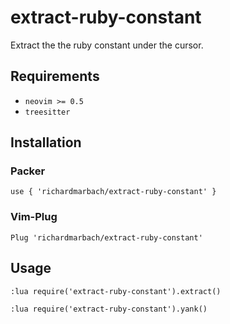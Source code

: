 # extract-ruby-constant

Extract the the ruby constant under the cursor.

## Requirements

- `neovim >= 0.5`
- `treesitter`

## Installation

### Packer

`use { 'richardmarbach/extract-ruby-constant' }`

### Vim-Plug

`Plug 'richardmarbach/extract-ruby-constant'`

## Usage

`:lua require('extract-ruby-constant').extract()`

`:lua require('extract-ruby-constant').yank()`
